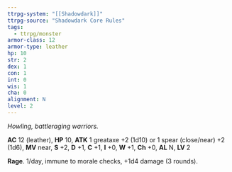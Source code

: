 ```yaml
---
ttrpg-system: "[[Shadowdark]]"
ttrpg-source: "Shadowdark Core Rules"
tags:
  - ttrpg/monster
armor-class: 12
armor-type: leather
hp: 10
str: 2
dex: 1
con: 1
int: 0
wis: 1
cha: 0
alignment: N
level: 2
---
```


_Howling, battleraging warriors._

**AC** 12 (leather), **HP** 10, **ATK** 1 greataxe +2 (1d10) or 1 spear (close/near) +2 (1d6), **MV** near, **S** +2, **D** +1, **C** +1, **I** +0, **W** +1, **Ch** +0, **AL** N, **LV** 2

**Rage**. 1/day, immune to morale checks, +1d4 damage (3 rounds).

